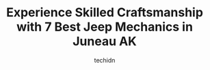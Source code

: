 ---
layout: ampstory
image: https://images.unsplash.com/photo-1522120177514-2b16ebe5634d?ixlib=rb-4.0.3&ixid=MnwxMjA3fDB8MHxwaG90by1wYWdlfHx8fGVufDB8fHx8&auto=format&fit=crop&w=640&h=853&q=80
author: techidn
featured: false
description: If youre in need of trustworthy and skilled Jeep Mechanic in Juneau AK, USA, youll be pleased to discover the 7 best Jeep Mechanic in town. Their expertise and commitment to customer satis
title: Experience Skilled Craftsmanship with 7 Best Jeep Mechanics in Juneau AK
cover:
   title: Experience Skilled Craftsmanship with 7 Best Jeep Mechanics in Juneau AK
   subtitle: Rickpate
   background: https://images.unsplash.com/photo-1522120177514-2b16ebe5634d?ixlib=rb-4.0.3&ixid=MnwxMjA3fDB8MHxwaG90by1wYWdlfHx8fGVufDB8fHx8&auto=format&fit=crop&w=640&h=853&q=80

pages: 
 - layout: thirds
   top: <h1>#1 Affordable Auto & Tire</h1>
   bottom: "<p>The guys are great. I was driving from Anchorage to California and my car was acting up after getting to Juneau. I called over 10 spots before finding affordable auto and</p>"
   background: https://www.knot35.com/toplist/wp-content/uploads/2023/06/best-jeep-mechanic-1-in-juneau-ak-1685842212.jpeg
   backgroundblur: true
 - layout: thirds
   top: <h1>#2 Mike Hatch Sales And Service</h1>
   bottom: "<p>4755 N Douglas Hwy, Juneau, AK 99801, United States</p>"
   background: https://www.knot35.com/toplist/wp-content/uploads/2023/06/best-jeep-mechanic-2-in-juneau-ak-1685842212.jpeg
   cta:
      link: https://www.knot35.com/toplist/experience-skilled-craftsmanship-with-7-best-jeep-mechanics-in-juneau-ak/
      text: Experience Skilled Craftsmanship with 7 Best Jeep Mechanics in Juneau AK
 - layout: thirds
   top: <h1>#3 Alaska Auto Repair & Sales</h1>
   bottom: "<p>1115 3rd St Suite 2, Douglas, AK 99824, United States</p>"
   background: https://www.knot35.com/toplist/wp-content/uploads/2023/06/best-jeep-mechanic-3-in-juneau-ak-1685842212.jpeg
   cta:
      link: https://www.knot35.com/toplist/experience-skilled-craftsmanship-with-7-best-jeep-mechanics-in-juneau-ak/
      text: Experience Skilled Craftsmanship with 7 Best Jeep Mechanics in Juneau AK
 - layout: thirds
   top: <h1>#4 DB Auto Repair</h1>
   bottom: "<p>5453 Glacier Hwy, Juneau, AK 99801, United States</p>"
   background: https://images.unsplash.com/photo-1533998839656-76f5e4b2bccb?ixlib=rb-4.0.3&ixid=MnwxMjA3fDB8MHxwaG90by1wYWdlfHx8fGVufDB8fHx8&auto=format&fit=crop&w=640&h=853&q=80
   cta:
      link: https://www.knot35.com/toplist/experience-skilled-craftsmanship-with-7-best-jeep-mechanics-in-juneau-ak/
      text: Experience Skilled Craftsmanship with 7 Best Jeep Mechanics in Juneau AK
 - layout: thirds
   top: <h1>#5 Dougs Auto Body</h1>
   bottom: "<p>10005 Crazy Horse Dr, Juneau, AK 99801, United States</p>"
   background: https://images.unsplash.com/photo-1632260260864-caf7fde5ec36?ixlib=rb-4.0.3&ixid=MnwxMjA3fDB8MHxwaG90by1wYWdlfHx8fGVufDB8fHx8&auto=format&fit=crop&w=640&h=853&q=80
   cta:
      link: https://www.knot35.com/toplist/experience-skilled-craftsmanship-with-7-best-jeep-mechanics-in-juneau-ak/
      text: Experience Skilled Craftsmanship with 7 Best Jeep Mechanics in Juneau AK
 - layout: thirds
   top: <h1>#6 Integrity Automotive</h1>
   bottom: "<p>9979 Crazy Horse Dr, Juneau, AK 99801, United States</p>"
   background: https://images.unsplash.com/photo-1533735380053-eb8d0759b24a?ixlib=rb-4.0.3&ixid=MnwxMjA3fDB8MHxwaG90by1wYWdlfHx8fGVufDB8fHx8&auto=format&fit=crop&w=640&h=853&q=80
   cta:
      link: https://www.knot35.com/toplist/experience-skilled-craftsmanship-with-7-best-jeep-mechanics-in-juneau-ak/
      text: Experience Skilled Craftsmanship with 7 Best Jeep Mechanics in Juneau AK
 - layout: thirds
   top: <h1>#7 Freds Auto Services Inc</h1>
   bottom: "<p>5330 Shaune Dr, Juneau, AK 99801, United States</p>"
   background: https://images.unsplash.com/photo-1546497974-b213c9efb599?ixlib=rb-4.0.3&ixid=MnwxMjA3fDB8MHxwaG90by1wYWdlfHx8fGVufDB8fHx8&auto=format&fit=crop&w=640&h=853&q=80
   cta:
      link: https://www.knot35.com/toplist/experience-skilled-craftsmanship-with-7-best-jeep-mechanics-in-juneau-ak/
      text: Experience Skilled Craftsmanship with 7 Best Jeep Mechanics in Juneau AK
 - layout: thirds
   middle: Continue reading...
   background: https://images.unsplash.com/photo-1615749413727-825b59a857b5?ixlib=rb-4.0.3&ixid=MnwxMjA3fDB8MHxwaG90by1wYWdlfHx8fGVufDB8fHx8&auto=format&fit=crop&w=640&h=853&q=80
   cta:
      link: https://www.knot35.com/toplist/experience-skilled-craftsmanship-with-7-best-jeep-mechanics-in-juneau-ak/
      text: Experience Skilled Craftsmanship with 7 Best Jeep Mechanics in Juneau AK
      
---